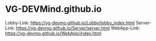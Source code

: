 # VG-DEVMind.github.io

Lobby-Link:     https://vg-devmo.github.io/Lobby/lobby_index.html
Server-Link:    https://vg-devmo.github.io/Server/server.html
WebApp-Link:    https://vg-devmo.github.io/WebApp/index.html
